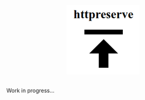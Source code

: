 <p align="center">
<a href="">
<img src="https://github.com/exponential-decay/httpreserve/raw/master/src/images/httpreserve-logo.png" title="httpreserve" alt-text="httpreserve"/>
</a>
</p>
<br/>
Work in progress...
